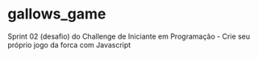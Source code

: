 # gallows_game
 Sprint 02 (desafio) do Challenge de Iniciante em Programação - Crie seu próprio jogo da forca com Javascript
